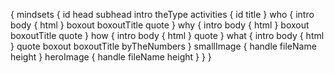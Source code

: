 {
mindsets {
id
head
subhead
intro
theType
activities {
id
title
}
who {
intro
body {
html
}
boxout
boxoutTitle
quote
}
why {
intro
body {
html
}
boxout
boxoutTitle
quote
}
how {
intro
body {
html
}
quote
}
what {
intro
body {
html
}
quote
boxout
boxoutTitle
byTheNumbers
}
smallImage {
handle
fileName
height
}
heroImage {
handle
fileName
height
}
}
}
